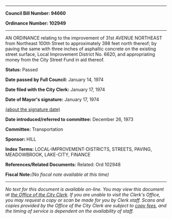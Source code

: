 

********

**Council Bill Number: 94660**
   
**Ordinance Number: 102949**
********

 AN ORDINANCE relating to the improvement of 31st AVENUE NORTHEAST from Northeast 100th Street to approximately 398 feet north thereof; by paving the same with three inches of asphaltic concrete on the existing street surface, Local Improvement District No. 6620, and appropriating money from the City Street Fund in aid thereof.

**Status:** Passed
   
**Date passed by Full Council:** January 14, 1974
   
**Date filed with the City Clerk:** January 17, 1974
   
**Date of Mayor's signature:** January 17, 1974
   
[(about the signature date)](/~public/approvaldate.htm)
   
   
   
**Date introduced/referred to committee:** December 26, 1973
   
**Committee:** Transportation
   
**Sponsor:** HILL
   
   
**Index Terms:** LOCAL-IMPROVEMENT-DISTRICTS, STREETS, PAVING, MEADOWBROOK, LAKE-CITY, FINANCE

**References/Related Documents:** Related: Ord 102948

**Fiscal Note:**_(No fiscal note available at this time)_
********

_No text for this document is available on-line. You may view this document at [the Office of the City Clerk](http://www.seattle.gov/leg/clerk/contactUs.htm). If you are unable to visit the Clerk's Office, you may request a copy or scan be made for you by Clerk staff. Scans and copies provided by the Office of the City Clerk are subject to [copy fees](http://clerk.seattle.gov/~public/clerkfees.htm), and the timing of service is dependent on the availability of staff._

